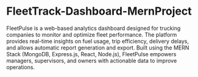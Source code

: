 # FleetTrack-Dashboard-MernProject
 FleetPulse is a web-based analytics dashboard designed for trucking companies to monitor and optimize fleet performance. The platform provides real-time insights on fuel usage, trip efficiency, delivery delays, and allows automatic report generation and export. Built using the MERN Stack (MongoDB, Express.js, React, Node.js), FleetPulse empowers managers, supervisors, and owners with actionable data to improve operations.
